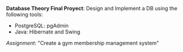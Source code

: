 **Database Theory Final Proyect**: Design and Implement a DB using the following tools:
- PostgreSQL: pgAdmin
- Java: Hibernate and Swing

_Assignment_: "Create a gym membership management system"
